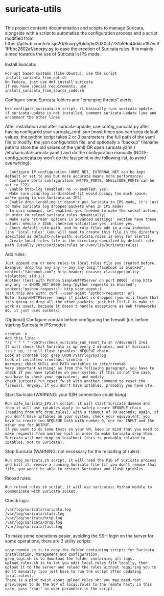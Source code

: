 # suricata-utils
<br>
This project contains documentation and scripts to manage Suricata, alongside with a script to automatize the configuration process and a script modified from https://github.com/chrisjd20/Snorpy/blob/5d2d30cf7751a59c44ddcc197ec31ffbbc2602af/snorpy.py to ease the creation of Suricata rules. It is mainly aimed towards the use of Suricata in IPS mode. <br>
<br>
Install Suricata:

```
For apt based systems (like Ubuntu), use the script install_suricata_from_apt.sh
On Fedora, just use dnf install suricata
If you have special requirements, use install_suricata_from_source_code.sh
```
Configure some Suricata folders and "emerging threats" alerts:
```
Use configure_suricata.sh script, it basically runs suricata-update; if suricata-update is not installed, comment suricata-update line and uncomment the other lines.
```
After installation and after suricata-update, use config_suricata.py after having configured your suricata_conf.json (most times you can keep default values; the python script takes 2 or 3 parameters: the full path of the yaml file to modify, the json configuration file, and optionally a "backup" filename path to store the old values of the yaml) OR open suricata.yaml ( /etc/suricata/suricata.yaml ) and do the configuration manually (NOTE: config_suricata.py won't do the last point in the following list, to avoid overwriting):
```
- Configure IP configuration (HOME_NET, EXTERNAL_NET can be kept default or set to any but more accurate means more performance)
- Configure ports configuration (HTTPS_PORTS, SHELLCODE_PORTS can be set to !22)
- Enable http-log (enabled: no -> enabled: yes)
- Make sure pcap-log is disabled (it would occupy too much space, we're going to use Suricata as IPS)
- Enable drop (enabling it doesn't put Suricata in IPS mode, it's just to make Suricata log dropped packets when in IPS mode)
- In unix-command, set enabled: yes (needed to make the socket active, in order to reload suricata rules dynamically)
- Make sure 'stream' options in advanced settings' section have these values: memcap > 32mb, checksum-validation yes, inline yes.
- Check default-rule-path, and to rule-files add in a new indented line 'local.rules' (you will need to create this file in the directory specified as default-rule-path; suricata.rules is only for alerts)
- Create local.rules file in the directory specified by default-rule-path (usually /etc/suricata/rules or /var/lib/suricata/rules)
```
Add rules:
```
Just append one or more rules to local.rules file you created before.
Example: drop tcp any any -> any any (msg:"facebook is blocked"; content:"facebook.com"; http_header; nocase; classtype:policy-violation; sid:1;)
Another (test with Python SimpleHTTPServer on port 8000): drop http any any -> $HOME_NET 8000 (msg:"python requests is blocked"; content:"python-requests"; http_user_agent;)
Test this one with: curl --user-agent "python-requests" url
Note: SimpleHTTPServer hangs if packet is dropped (you will think that it's going to drop all the other packets; just hit Ctrl-C to make it work as usual, because it doesn't handle exceptions as web frameworks do, it just uses sockets).
```
(Optional) Configure crontab before configuring the firewall (i.e. before starting Suricata in IPS mode):
```
crontab -e
Add this line:
*/2 * * * * <path>/check_suricata_run_reset_fw.sh >/dev/null 2>&1
It will check that Suricata is up every 2 minutes, and if Suricata isn't up, it will flush iptables' NFQUEUE chain.
Look at crontab log: grep CRON /var/log/syslog
Look at installed crontabs: crontab -l
Warning: check SHELL and PATH variables in /etc/crontab
Very important warning: as from the following paragraph, you have to check if you have iptables on your system; if this is not the case, you have to check your equivalent, and modify check_suricata_run_reset_fw.sh with another command to reset the firewall. Anyway, if you don't have iptables, probably you have ufw.
```
Start Suricata (WARNING: your SSH connection could hang):
```
Run safe_suricata_IPS.sh script, it will start Suricata daemon and then it will use iptables-apply to safely create NFQUEUE chain (reading from nfq_drop.rules), with a timeout of 30 seconds; again, if you don't have iptables on your system, check your equivalent: you have to create two NFQUEUE both with number 0, one for INPUT and the other one for OUTPUT.
If you want to do some tests on your VM, keep in mind that you need to make requests from another host in order to make Suricata drop them: Suricata will not drop on localhost (this is probably related to iptables, not to Suricata).
```
Stop Suricata (WARNING: not necessary for the reloading of rules):
```
Run stop_suricata.sh script, it will read the PID of Suricata process and kill it, remove a running Suricata file (if you don't remove that file, you won't be able to restart Suricata) and flush iptables.
```
Reload rules:
```
Run reload_rules.sh script, it will use suricatasc Python module to communicate with Suricata socket.
```
Check logs:
```
/var/log/suricata/suricata.log
/var/log/suricata/stats.log
/var/log/suricata/http.log
/var/log/suricata/drop.log
/var/log/suricata/fast.log
```
To make some operations easier, avoiding the SSH login on the server for some operations, there are 3 utility scripts:
```
copy_remote.sh is to copy the folder containing scripts for Suricata installation, management and configuration.
grep_logs.sh is to download the folder containing all logs.
upload_rules.sh is to let you edit local.rules file locally, then upload it to the server and reload the rules without requiring you to do it manually (you just have to run the script after updating local.rules).
There is a plot twist about upload_rules.sh: you may need root privileges to do the SCP of local.rules to the remote host; in this case, pass "root" as user parameter to the script.
```
